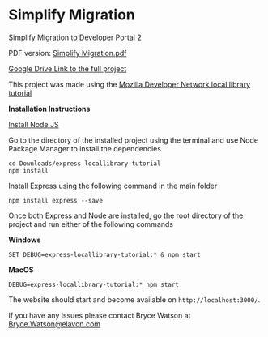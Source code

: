 # Simplify Migration
Simplify Migration to Developer Portal 2

PDF version: [Simplify Migration.pdf](https://github.com/TheBryceIsRight/HTML_Tables/blob/master/Simplify%20Migration.pdf)

[Google Drive Link to the full project](https://drive.google.com/file/d/1TkCqGw1gSZa-C3FX6jyM3GKB8bI91aRe/view?usp=sharing)

This project was made using the [Mozilla Developer Network local library tutorial](https://developer.mozilla.org/en-US/docs/Learn/Server-side/Express_Nodejs/Tutorial_local_library_website)


**Installation Instructions**

[Install Node JS](https://nodejs.org/en/)

Go to the directory of the installed project using the terminal and use Node Package Manager to install the dependencies
```
cd Downloads/express-locallibrary-tutorial
npm install
```
Install Express using the following command in the main folder
```
npm install express --save
```
Once both Express and Node are installed, go the root directory of the project and run either of the following commands

**Windows**
```
SET DEBUG=express-locallibrary-tutorial:* & npm start
```
**MacOS**
```
DEBUG=express-locallibrary-tutorial:* npm start
```
The website should start and become available on ```http://localhost:3000/```. 

If you have any issues please contact Bryce Watson at Bryce.Watson@elavon.com
